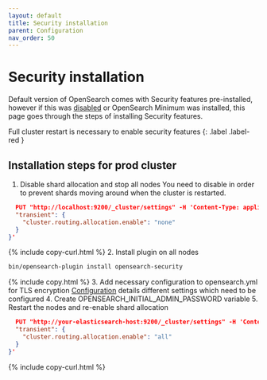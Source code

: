 ```yaml
---
layout: default
title: Security installation
parent: Configuration
nav_order: 50
---
```


# Security installation

Default version of OpenSearch comes with Security features pre-installed, however if this was [disabled]({{site.url}}{{site.baseurl}}/security/configuration/disable/) or OpenSearch Minimum was installed, this page goes through the steps of installing Security features.

Full cluster restart is necessary to enable security features
{: .label .label-red }

## Installation steps for prod cluster

1. Disable shard allocation and stop all nodes
  You need to disable in order to prevent shards moving around when the cluster is restarted.
```json
  PUT "http://localhost:9200/_cluster/settings" -H 'Content-Type: application/json' -d '{
  "transient": {
    "cluster.routing.allocation.enable": "none"
  }
}'
```
{% include copy-curl.html %}
2. Install plugin on all nodes
```bash
bin/opensearch-plugin install opensearch-security
```
{% include copy.html %}
3. Add necessary configuration to opensearch.yml for TLS encryption
[Configuration]({{site.url}}{{site.baseurl}}/[security/configuration/disable/](/install-and-configure/configuring-opensearch/security-settings/)) details different settings which need to be configured
4. Create OPENSEARCH_INITIAL_ADMIN_PASSWORD variable
5. Restart the nodes and re-enable shard allocation
```json
  PUT "http://your-elasticsearch-host:9200/_cluster/settings" -H 'Content-Type: application/json' -d '{
  "transient": {
    "cluster.routing.allocation.enable": "all"
  }
}'
```
{% include copy-curl.html %}

